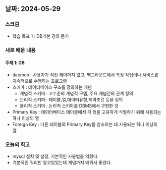 ## 날짜: 2024-05-29

### 스크럼
- 학습 목표 1 : DB기본 강의 듣기

### 새로 배운 내용
#### 주제 1: DB
- daemon : 사용자가 직접 제어하지 않고, 백그라운드에서 특정 작업이나 서비스를 지속적으로 수행하는 프로그램
- 스키마 : 데이터베이스 구조를 정의하는 개념
  - 개념적 스키마 : 고수준의 개념적 모델, 주요 개념간의 관계 정의
  - 논리적 스키마 : 테이블,열,데이터유형,제약조건 등을 정의
  - 물리적 스키마 : 논리적 스키마를 DBMS에서 구현한 것
- Primary Key : 데이터베이스 테이블에서 각 행을 고유하게 식별하기 위해 사용되는 하나 이상의 열
- Foreign Key : 다른 테이블의 Primary Key를 참조하는 데 사용되는 하나 이상의 열

### 오늘의 회고
- mysql 설치 및 설정, 기본적인 사용법을 익혔다.
- 기본적인 쿼리만 알고있었는데 개념까지 배워서 좋았다.
